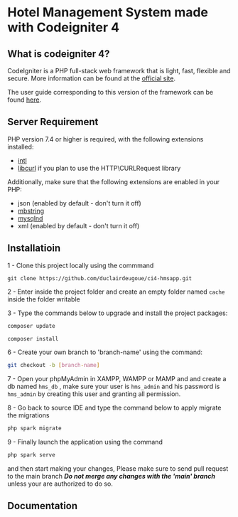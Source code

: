 # Hotel Management System made with Codeigniter 4

## What is codeigniter 4?

CodeIgniter is a PHP full-stack web framework that is light, fast, flexible and secure.
More information can be found at the [official site](http://codeigniter.com).

The user guide corresponding to this version of the framework can be found
[here](https://codeigniter4.github.io/userguide/).

## Server Requirement

PHP version 7.4 or higher is required, with the following extensions installed:

- [intl](http://php.net/manual/en/intl.requirements.php)
- [libcurl](http://php.net/manual/en/curl.requirements.php) if you plan to use the HTTP\CURLRequest library

Additionally, make sure that the following extensions are enabled in your PHP:

- json (enabled by default - don't turn it off)
- [mbstring](http://php.net/manual/en/mbstring.installation.php)
- [mysqlnd](http://php.net/manual/en/mysqlnd.install.php)
- xml (enabled by default - don't turn it off)

## Installatioin

1 - Clone this project locally using the commmand

```git
git clone https://github.com/duclairdeugoue/ci4-hmsapp.git 
```

2 - Enter inside the project folder and create an empty folder named `cache` inside the folder writable

3 - Type the commands below to upgrade and install the project packages:

```php
composer update

composer install 
```

6 - Create your own branch to 'branch-name' using the command:

```bash
git checkout -b [branch-name]
```

7 - Open your phpMyAdmin in XAMPP, WAMPP or MAMP and and create a db named `hms_db` , make sure your user is `hms_admin` and his password is  `hms_admin` by creating this user and granting all permission.

8 - Go back to source IDE and type the command below to apply migrate the migrations

```php
php spark migrate
```

9 - Finally launch the application using the command

```php
php spark serve
```

and then start making your changes, Please make sure to send pull request to the main branch ***Do not merge any changes with the 'main' branch*** unless your are authorized to do so.

## Documentation

